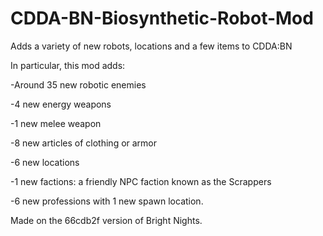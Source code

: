 # CDDA-BN-Biosynthetic-Robot-Mod
Adds a variety of new robots, locations and a few items to CDDA:BN

In particular, this mod adds:

-Around 35 new robotic enemies

-4 new energy weapons

-1 new melee weapon

-8 new articles of clothing or armor

-6 new locations

-1 new factions: a friendly NPC faction known as the Scrappers

-6 new professions with 1 new spawn location.

Made on the 66cdb2f version of Bright Nights.
